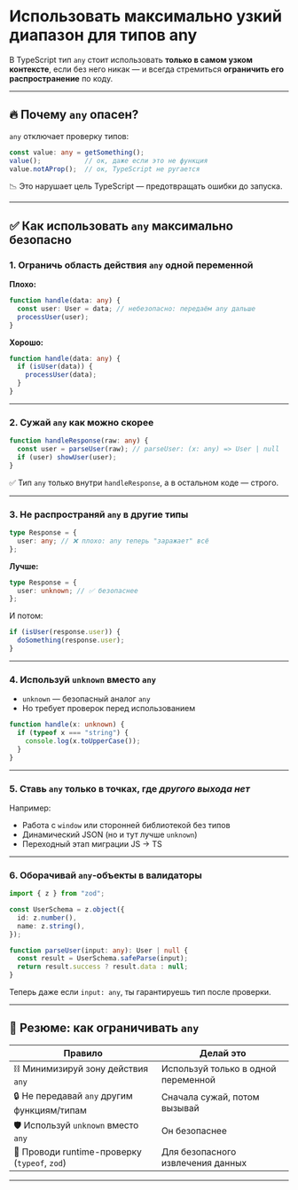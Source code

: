 # Использовать максимально узкий диапазон для типов any

В TypeScript тип `any` стоит использовать **только в самом узком контексте**, если без него никак — и всегда стремиться **ограничить его распространение** по коду.

---

## 🔥 Почему `any` опасен?

`any` отключает проверку типов:

```ts
const value: any = getSomething();
value();           // ок, даже если это не функция
value.notAProp();  // ок, TypeScript не ругается
```

📉 Это нарушает цель TypeScript — предотвращать ошибки до запуска.

---

## ✅ Как использовать `any` максимально безопасно

### 1. **Ограничь область действия `any` одной переменной**

**Плохо:**

```ts
function handle(data: any) {
  const user: User = data; // небезопасно: передаём any дальше
  processUser(user);
}
```

**Хорошо:**

```ts
function handle(data: any) {
  if (isUser(data)) {
    processUser(data);
  }
}
```

---

### 2. **Сужай `any` как можно скорее**

```ts
function handleResponse(raw: any) {
  const user = parseUser(raw); // parseUser: (x: any) => User | null
  if (user) showUser(user);
}
```

✅ Тип `any` только внутри `handleResponse`, а в остальном коде — строго.

---

### 3. **Не распространяй `any` в другие типы**

```ts
type Response = {
  user: any; // ❌ плохо: any теперь "заражает" всё
};
```

**Лучше:**

```ts
type Response = {
  user: unknown; // ✅ безопаснее
};
```

И потом:

```ts
if (isUser(response.user)) {
  doSomething(response.user);
}
```

---

### 4. **Используй `unknown` вместо `any`**

* `unknown` — безопасный аналог `any`
* Но требует проверок перед использованием

```ts
function handle(x: unknown) {
  if (typeof x === "string") {
    console.log(x.toUpperCase());
  }
}
```

---

### 5. **Ставь `any` только в точках, где *другого выхода нет***

Например:

* Работа с `window` или сторонней библиотекой без типов
* Динамический JSON (но и тут лучше `unknown`)
* Переходный этап миграции JS → TS

---

### 6. **Оборачивай `any`-объекты в валидаторы**

```ts
import { z } from "zod";

const UserSchema = z.object({
  id: z.number(),
  name: z.string(),
});

function parseUser(input: any): User | null {
  const result = UserSchema.safeParse(input);
  return result.success ? result.data : null;
}
```

Теперь даже если `input: any`, ты гарантируешь тип после проверки.

---

## 🧠 Резюме: как ограничивать `any`

| Правило                                       | Делай это                           |
| --------------------------------------------- | ----------------------------------- |
| ⛓ Минимизируй зону действия `any`             | Используй только в одной переменной |
| 🔒 Не передавай `any` другим функциям/типам   | Сначала сужай, потом вызывай        |
| 🛡 Используй `unknown` вместо `any`           | Он безопаснее                       |
| 🧪 Проводи runtime-проверку (`typeof`, `zod`) | Для безопасного извлечения данных   |

---

